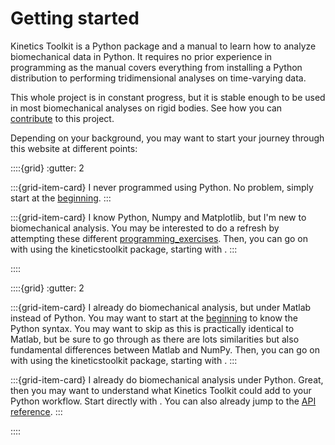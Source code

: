 # Getting started

Kinetics Toolkit is a Python package and a manual to learn how to analyze biomechanical data in Python. It requires no prior experience in programming as the manual covers everything from installing a Python distribution to performing tridimensional analyses on time-varying data.

This whole project is in constant progress, but it is stable enough to be used in most biomechanical analyses on rigid bodies. See how you can [contribute](dev_contributing.md) to this project.

Depending on your background, you may want to start your journey through this website at different points:

::::{grid}
:gutter: 2

:::{grid-item-card} I never programmed using Python.
No problem, simply start at the [beginning](installing.md).
:::

:::{grid-item-card} I know Python, Numpy and Matplotlib, but I'm new to biomechanical analysis.
You may be interested to do a refresh by attempting these different [programming_exercises](exercises.md). Then, you can go on with using the kineticstoolkit package, starting with [](timeseries.md).
:::

::::

::::{grid}
:gutter: 2

:::{grid-item-card} I already do biomechanical analysis, but under Matlab instead of Python.
You may want to start at the [beginning](installing.md) to know the Python syntax. You may want to skip [](matplotlib.md) as this is practically identical to Matlab, but be sure to go through [](numpy.md) as there are lots similarities but also fundamental differences between Matlab and NumPy. Then, you can go on with using the kineticstoolkit package, starting with [](timeseries.md).
:::

:::{grid-item-card} I already do biomechanical analysis under Python.
Great, then you may want to understand what Kinetics Toolkit could add to your Python workflow. Start directly with [](timeseries.md). You can also already jump to the [API reference](api_reference.md).
:::

::::
